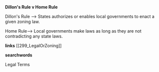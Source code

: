 **Dillon's Rule v Home Rule** 

Dillon's Rule --> States authorizes or enables local governments to enact a given zoning law. 

Home Rule--> Local governments make laws as long as they are not contradicting any state laws. 

**links**
[[299_LegalOrZoning]]

**searchwords**

Legal Terms

